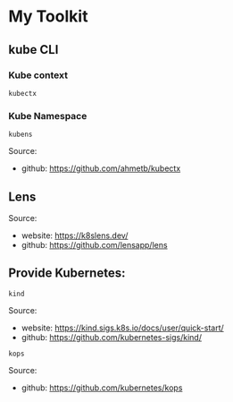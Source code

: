 # My Toolkit

## kube CLI

### Kube context

```
kubectx
```

### Kube Namespace

```
kubens
```

Source:

- github: https://github.com/ahmetb/kubectx

## Lens

Source:

- website: https://k8slens.dev/
- github: https://github.com/lensapp/lens

## Provide Kubernetes:

```
kind
```

Source:

- website: https://kind.sigs.k8s.io/docs/user/quick-start/
- github: https://github.com/kubernetes-sigs/kind/

```
kops
```

Source:

- github: https://github.com/kubernetes/kops
